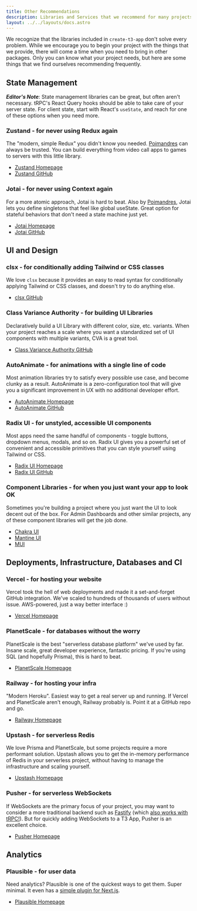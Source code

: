```yaml
---
title: Other Recommendations
description: Libraries and Services that we recommend for many projects
layout: ../../layouts/docs.astro
---
```


We recognize that the libraries included in `create-t3-app` don't solve every problem. While we encourage you to begin your project with the things that we provide, there will come a time when you need to bring in other packages. Only you can know what your project needs, but here are some things that we find ourselves recommending frequently.

## State Management

_**Editor's Note**_: State management libraries can be great, but often aren't necessary. tRPC's React Query hooks should be able to take care of your server state. For client state, start with React's `useState`, and reach for one of these options when you need more.

### Zustand - for never using Redux again

The "modern, simple Redux" you didn't know you needed. [Poimandres](https://github.com/pmndrs) can always be trusted. You can build everything from video call apps to games to servers with this little library.

- [Zustand Homepage](https://zustand-demo.pmnd.rs/)
- [Zustand GitHub](https://github.com/pmndrs/zustand)

### Jotai - for never using Context again

For a more atomic approach, Jotai is hard to beat. Also by [Poimandres](https://github.com/pmndrs), Jotai lets you define singletons that feel like global useState. Great option for stateful behaviors that don't need a state machine just yet.

- [Jotai Homepage](https://jotai.org/)
- [Jotai GitHub](https://github.com/pmndrs/jotai)

## UI and Design

### clsx - for conditionally adding Tailwind or CSS classes

We love `clsx` because it provides an easy to read syntax for conditionally applying Tailwind or CSS classes, and doesn't try to do anything else.

- [clsx GitHub](https://github.com/lukeed/clsx)

### Class Variance Authority - for building UI Libraries

Declaratively build a UI Library with different color, size, etc. variants. When your project reaches a scale where you want a standardized set of UI components with multiple variants, CVA is a great tool.

- [Class Variance Authority GitHub](https://github.com/joe-bell/cva)

### AutoAnimate - for animations with a single line of code

Most animation libraries try to satisfy every possible use case, and become clunky as a result. AutoAnimate is a zero-configuration tool that will give you a significant improvement in UX with no additional developer effort.

- [AutoAnimate Homepage](https://auto-animate.formkit.com/)
- [AutoAnimate GitHub](https://github.com/formkit/auto-animate)

### Radix UI - for unstyled, accessible UI components

Most apps need the same handful of components - toggle buttons, dropdown menus, modals, and so on. Radix UI gives you a powerful set of convenient and accessible primitives that you can style yourself using Tailwind or CSS.

- [Radix UI Homepage](https://www.radix-ui.com/)
- [Radix UI GitHub](https://github.com/radix-ui/primitives)

### Component Libraries - for when you just want your app to look OK

Sometimes you're building a project where you just want the UI to look decent out of the box. For Admin Dashboards and other similar projects, any of these component libraries will get the job done.

- [Chakra UI](https://chakra-ui.com/)
- [Mantine UI](https://ui.mantine.dev/)
- [MUI](https://mui.com/)

## Deployments, Infrastructure, Databases and CI

### Vercel - for hosting your website

Vercel took the hell of web deployments and made it a set-and-forget GitHub integration. We've scaled to hundreds of thousands of users without issue. AWS-powered, just a way better interface :)

- [Vercel Homepage](https://vercel.com/)

### PlanetScale - for databases without the worry

PlanetScale is the best "serverless database platform" we've used by far. Insane scale, great developer experience, fantastic pricing. If you're using SQL (and hopefully Prisma), this is hard to beat.

- [PlanetScale Homepage](https://planetscale.com/)

### Railway - for hosting your infra

"Modern Heroku". Easiest way to get a real server up and running. If Vercel and PlanetScale aren't enough, Railway probably is. Point it at a GitHub repo and go.

- [Railway Homepage](https://railway.app/)

### Upstash - for serverless Redis

We love Prisma and PlanetScale, but some projects require a more performant solution. Upstash allows you to get the in-memory performance of Redis in your serverless project, without having to manage the infrastructure and scaling yourself.

- [Upstash Homepage](https://upstash.com/)

### Pusher - for serverless WebSockets

If WebSockets are the primary focus of your project, you may want to consider a more traditional backend such as [Fastify](https://www.fastify.io/) (which [also works with tRPC!](https://trpc.io/docs/v10/fastify)). But for quickly adding WebSockets to a T3 App, Pusher is an excellent choice.

- [Pusher Homepage](https://pusher.com/)

## Analytics

### Plausible - for user data

Need analytics? Plausible is one of the quickest ways to get them. Super minimal. It even has a [simple plugin for Next.js](https://plausible.io/docs/proxy/guides/nextjs).

- [Plausible Homepage](https://plausible.io/)
